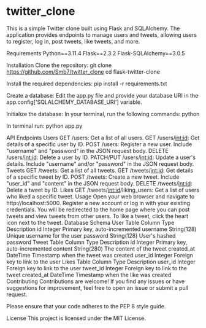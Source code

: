 # twitter_clone
This is a simple Twitter clone built using Flask and SQLAlchemy. The application provides endpoints to manage users and tweets, allowing users to register, log in, post tweets, like tweets, and more.

Requirements
Python==3.11.4
Flask==2.3.2
Flask-SQLAlchemy==3.0.5

Installation
Clone the repository:
git clone https://github.com/Smb7/twitter_clone
cd flask-twitter-clone

Install the required dependencies:
pip install -r requirements.txt

Create a database:
Edit the app.py file and provide your database URI in the app.config['SQLALCHEMY_DATABASE_URI'] variable.

Initialize the database:
In your terminal, run the following commands:
python

In terminal run:
python app.py

API Endpoints
Users
GET /users: Get a list of all users.
GET /users/<int:id>: Get details of a specific user by ID.
POST /users: Register a new user. Include "username" and "password" in the JSON request body.
DELETE /users/<int:id>: Delete a user by ID.
PATCH/PUT /users/<int:id>: Update a user's details. Include "username" and/or "password" in the JSON request body.
Tweets
GET /tweets: Get a list of all tweets.
GET /tweets/<int:id>: Get details of a specific tweet by ID.
POST /tweets: Create a new tweet. Include "user_id" and "content" in the JSON request body.
DELETE /tweets/<int:id>: Delete a tweet by ID.
Likes
GET /tweets/<int:id>/liking_users: Get a list of users who liked a specific tweet.
Usage
Open your web browser and navigate to http://localhost:5000.
Register a new account or log in with your existing credentials.
You will be redirected to the home page where you can post tweets and view tweets from other users.
To like a tweet, click the heart icon next to the tweet.
Database Schema
User Table
Column	Type	Description
id	Integer	Primary key, auto-incremented
username	String(128)	Unique username for the user
password	String(128)	User's hashed password
Tweet Table
Column	Type	Description
id	Integer	Primary key, auto-incremented
content	String(280)	The content of the tweet
created_at	DateTime	Timestamp when the tweet was created
user_id	Integer	Foreign key to link to the user
Likes Table
Column	Type	Description
user_id	Integer	Foreign key to link to the user
tweet_id	Integer	Foreign key to link to the tweet
created_at	DateTime	Timestamp when the like was created
Contributing
Contributions are welcome! If you find any issues or have suggestions for improvement, feel free to open an issue or submit a pull request.

Please ensure that your code adheres to the PEP 8 style guide.

License
This project is licensed under the MIT License.


